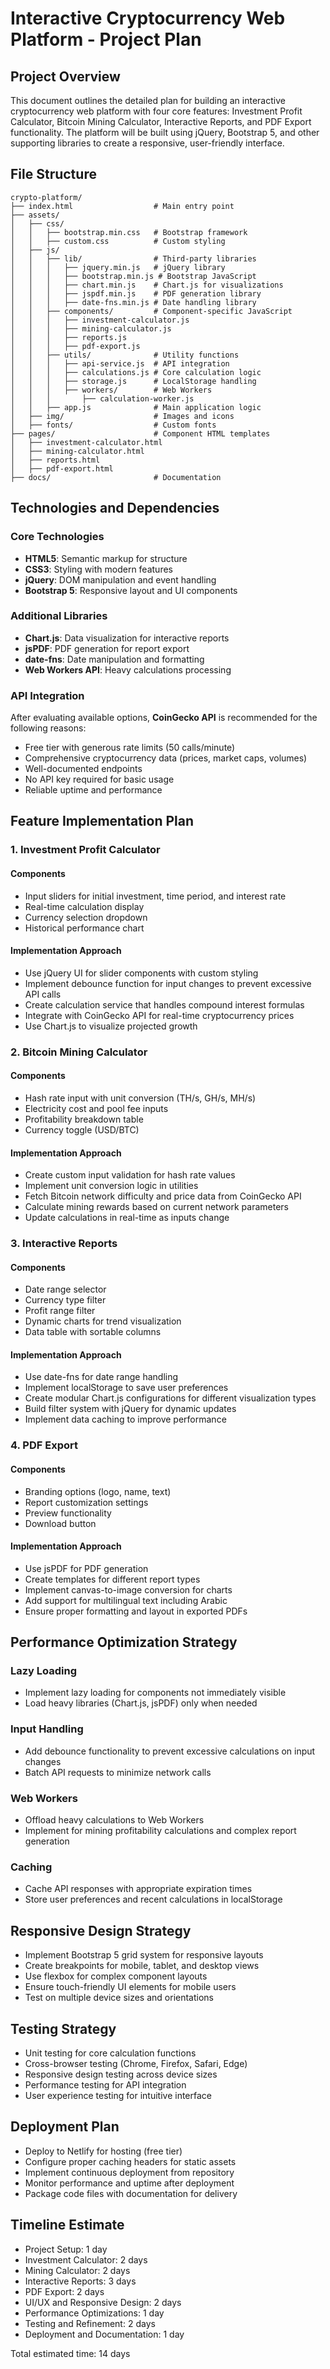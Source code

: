 # Interactive Cryptocurrency Web Platform - Project Plan

## Project Overview
This document outlines the detailed plan for building an interactive cryptocurrency web platform with four core features: Investment Profit Calculator, Bitcoin Mining Calculator, Interactive Reports, and PDF Export functionality. The platform will be built using jQuery, Bootstrap 5, and other supporting libraries to create a responsive, user-friendly interface.

## File Structure
```
crypto-platform/
├── index.html                  # Main entry point
├── assets/
│   ├── css/
│   │   ├── bootstrap.min.css   # Bootstrap framework
│   │   ├── custom.css          # Custom styling
│   ├── js/
│   │   ├── lib/                # Third-party libraries
│   │   │   ├── jquery.min.js   # jQuery library
│   │   │   ├── bootstrap.min.js # Bootstrap JavaScript
│   │   │   ├── chart.min.js    # Chart.js for visualizations
│   │   │   ├── jspdf.min.js    # PDF generation library
│   │   │   ├── date-fns.min.js # Date handling library
│   │   ├── components/         # Component-specific JavaScript
│   │   │   ├── investment-calculator.js
│   │   │   ├── mining-calculator.js
│   │   │   ├── reports.js
│   │   │   ├── pdf-export.js
│   │   ├── utils/              # Utility functions
│   │   │   ├── api-service.js  # API integration
│   │   │   ├── calculations.js # Core calculation logic
│   │   │   ├── storage.js      # LocalStorage handling
│   │   │   ├── workers/        # Web Workers
│   │   │       ├── calculation-worker.js
│   │   ├── app.js              # Main application logic
│   ├── img/                    # Images and icons
│   ├── fonts/                  # Custom fonts
├── pages/                      # Component HTML templates
│   ├── investment-calculator.html
│   ├── mining-calculator.html
│   ├── reports.html
│   ├── pdf-export.html
├── docs/                       # Documentation
```

## Technologies and Dependencies

### Core Technologies
- **HTML5**: Semantic markup for structure
- **CSS3**: Styling with modern features
- **jQuery**: DOM manipulation and event handling
- **Bootstrap 5**: Responsive layout and UI components

### Additional Libraries
- **Chart.js**: Data visualization for interactive reports
- **jsPDF**: PDF generation for report export
- **date-fns**: Date manipulation and formatting
- **Web Workers API**: Heavy calculations processing

### API Integration
After evaluating available options, **CoinGecko API** is recommended for the following reasons:
- Free tier with generous rate limits (50 calls/minute)
- Comprehensive cryptocurrency data (prices, market caps, volumes)
- Well-documented endpoints
- No API key required for basic usage
- Reliable uptime and performance

## Feature Implementation Plan

### 1. Investment Profit Calculator

#### Components
- Input sliders for initial investment, time period, and interest rate
- Real-time calculation display
- Currency selection dropdown
- Historical performance chart

#### Implementation Approach
- Use jQuery UI for slider components with custom styling
- Implement debounce function for input changes to prevent excessive API calls
- Create calculation service that handles compound interest formulas
- Integrate with CoinGecko API for real-time cryptocurrency prices
- Use Chart.js to visualize projected growth

### 2. Bitcoin Mining Calculator

#### Components
- Hash rate input with unit conversion (TH/s, GH/s, MH/s)
- Electricity cost and pool fee inputs
- Profitability breakdown table
- Currency toggle (USD/BTC)

#### Implementation Approach
- Create custom input validation for hash rate values
- Implement unit conversion logic in utilities
- Fetch Bitcoin network difficulty and price data from CoinGecko API
- Calculate mining rewards based on current network parameters
- Update calculations in real-time as inputs change

### 3. Interactive Reports

#### Components
- Date range selector
- Currency type filter
- Profit range filter
- Dynamic charts for trend visualization
- Data table with sortable columns

#### Implementation Approach
- Use date-fns for date range handling
- Implement localStorage to save user preferences
- Create modular Chart.js configurations for different visualization types
- Build filter system with jQuery for dynamic updates
- Implement data caching to improve performance

### 4. PDF Export

#### Components
- Branding options (logo, name, text)
- Report customization settings
- Preview functionality
- Download button

#### Implementation Approach
- Use jsPDF for PDF generation
- Create templates for different report types
- Implement canvas-to-image conversion for charts
- Add support for multilingual text including Arabic
- Ensure proper formatting and layout in exported PDFs

## Performance Optimization Strategy

### Lazy Loading
- Implement lazy loading for components not immediately visible
- Load heavy libraries (Chart.js, jsPDF) only when needed

### Input Handling
- Add debounce functionality to prevent excessive calculations on input changes
- Batch API requests to minimize network calls

### Web Workers
- Offload heavy calculations to Web Workers
- Implement for mining profitability calculations and complex report generation

### Caching
- Cache API responses with appropriate expiration times
- Store user preferences and recent calculations in localStorage

## Responsive Design Strategy
- Implement Bootstrap 5 grid system for responsive layouts
- Create breakpoints for mobile, tablet, and desktop views
- Use flexbox for complex component layouts
- Ensure touch-friendly UI elements for mobile users
- Test on multiple device sizes and orientations

## Testing Strategy
- Unit testing for core calculation functions
- Cross-browser testing (Chrome, Firefox, Safari, Edge)
- Responsive design testing across device sizes
- Performance testing for API integration
- User experience testing for intuitive interface

## Deployment Plan
- Deploy to Netlify for hosting (free tier)
- Configure proper caching headers for static assets
- Implement continuous deployment from repository
- Monitor performance and uptime after deployment
- Package code files with documentation for delivery

## Timeline Estimate
- Project Setup: 1 day
- Investment Calculator: 2 days
- Mining Calculator: 2 days
- Interactive Reports: 3 days
- PDF Export: 2 days
- UI/UX and Responsive Design: 2 days
- Performance Optimizations: 1 day
- Testing and Refinement: 2 days
- Deployment and Documentation: 1 day

Total estimated time: 14 days
